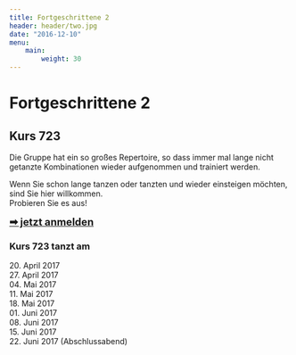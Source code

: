 ```yaml
---
title: Fortgeschrittene 2
header: header/two.jpg
date: "2016-12-10"
menu: 
    main:
        weight: 30
---
```


# Fortgeschrittene 2
## Kurs 723

Die Gruppe hat ein so großes Repertoire, so dass immer mal lange nicht getanzte Kombinationen wieder aufgenommen und trainiert werden.

Wenn Sie schon lange tanzen oder tanzten und wieder einsteigen möchten, sind Sie hier willkommen.  
Probieren Sie es aus!

<span style="font-size: 1.3em;">**[➡ jetzt anmelden](kontakt)**</span>

### Kurs 723 tanzt am

20\. April 2017  
27\. April 2017  
04\. Mai 2017  
11\. Mai 2017  
18\. Mai 2017  
01\. Juni 2017  
08\. Juni 2017  
15\. Juni 2017  
22\. Juni 2017 (Abschlussabend)  
